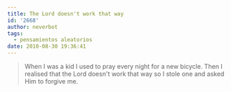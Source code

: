 ```yaml
---
title: The Lord doesn't work that way
id: '2668'
author: neverbot
tags:
  - pensamientos aleatorios
date: 2010-08-30 19:36:41
---
```


> When I was a kid I used to pray every night for a new bicycle. Then I realised that the Lord doesn't work that way so I stole one and asked Him to forgive me.
